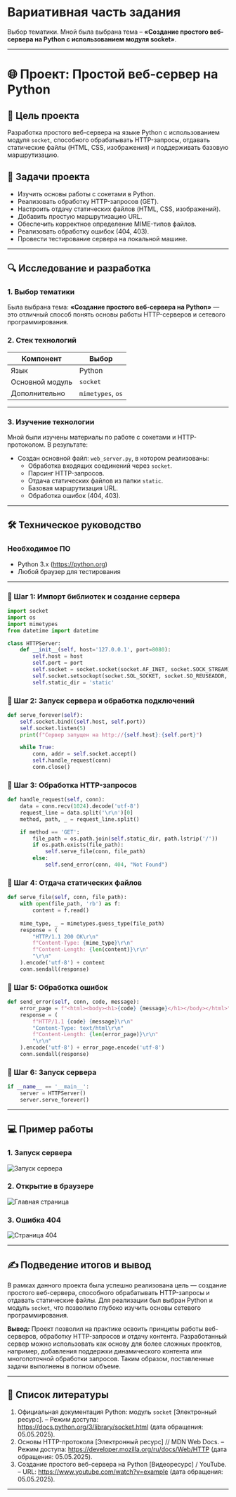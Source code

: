 # Вариативная часть задания  
Выбор тематики. Мной была выбрана тема – **«Создание простого веб-сервера на Python с использованием модуля socket»**.  

---

# 🌐 Проект: Простой веб-сервер на Python  

## 🎯 Цель проекта  
Разработка простого веб-сервера на языке Python с использованием модуля `socket`, способного обрабатывать HTTP-запросы, отдавать статические файлы (HTML, CSS, изображения) и поддерживать базовую маршрутизацию.  

## 🎯 Задачи проекта  
- Изучить основы работы с сокетами в Python.  
- Реализовать обработку HTTP-запросов (GET).  
- Настроить отдачу статических файлов (HTML, CSS, изображений).  
- Добавить простую маршрутизацию URL.  
- Обеспечить корректное определение MIME-типов файлов.  
- Реализовать обработку ошибок (404, 403).  
- Провести тестирование сервера на локальной машине.  

---

## 🔍 Исследование и разработка  

### 1. Выбор тематики  
Была выбрана тема: **«Создание простого веб-сервера на Python»** — это отличный способ понять основы работы HTTP-серверов и сетевого программирования.  

### 2. Стек технологий  

| Компонент       | Выбор                   |  
|-----------------|-------------------------|  
| Язык            | Python                  |  
| Основной модуль | `socket`                |  
| Дополнительно   | `mimetypes`, `os`       |  

---

### 3. Изучение технологии  
Мной были изучены материалы по работе с сокетами и HTTP-протоколом. В результате:  
- Создан основной файл: `web_server.py`, в котором реализованы:  
  - Обработка входящих соединений через `socket`.  
  - Парсинг HTTP-запросов.  
  - Отдача статических файлов из папки `static`.  
  - Базовая маршрутизация URL.  
  - Обработка ошибок (404, 403).  

---

## 🛠 Техническое руководство  

### Необходимое ПО  
- Python 3.x (https://python.org)  
- Любой браузер для тестирования  

---

### 🔧 Шаг 1: Импорт библиотек и создание сервера  

```python
import socket
import os
import mimetypes
from datetime import datetime

class HTTPServer:
    def __init__(self, host='127.0.0.1', port=8080):
        self.host = host
        self.port = port
        self.socket = socket.socket(socket.AF_INET, socket.SOCK_STREAM)
        self.socket.setsockopt(socket.SOL_SOCKET, socket.SO_REUSEADDR, 1)
        self.static_dir = 'static'
```

### 🔧 Шаг 2: Запуск сервера и обработка подключений  

```python
def serve_forever(self):
    self.socket.bind((self.host, self.port))
    self.socket.listen(5)
    print(f"Сервер запущен на http://{self.host}:{self.port}")

    while True:
        conn, addr = self.socket.accept()
        self.handle_request(conn)
        conn.close()
```

### 🔧 Шаг 3: Обработка HTTP-запросов  

```python
def handle_request(self, conn):
    data = conn.recv(1024).decode('utf-8')
    request_line = data.split('\r\n')[0]
    method, path, _ = request_line.split()

    if method == 'GET':
        file_path = os.path.join(self.static_dir, path.lstrip('/'))
        if os.path.exists(file_path):
            self.serve_file(conn, file_path)
        else:
            self.send_error(conn, 404, "Not Found")
```

### 🔧 Шаг 4: Отдача статических файлов  

```python
def serve_file(self, conn, file_path):
    with open(file_path, 'rb') as f:
        content = f.read()
    
    mime_type, _ = mimetypes.guess_type(file_path)
    response = (
        "HTTP/1.1 200 OK\r\n"
        f"Content-Type: {mime_type}\r\n"
        f"Content-Length: {len(content)}\r\n"
        "\r\n"
    ).encode('utf-8') + content
    conn.sendall(response)
```

### 🔧 Шаг 5: Обработка ошибок  

```python
def send_error(self, conn, code, message):
    error_page = f"<html><body><h1>{code} {message}</h1></body></html>"
    response = (
        f"HTTP/1.1 {code} {message}\r\n"
        "Content-Type: text/html\r\n"
        f"Content-Length: {len(error_page)}\r\n"
        "\r\n"
    ).encode('utf-8') + error_page.encode('utf-8')
    conn.sendall(response)
```

### 🔧 Шаг 6: Запуск сервера  

```python
if __name__ == '__main__':
    server = HTTPServer()
    server.serve_forever()
```

---

## 💻 Пример работы  

### 1. Запуск сервера  
![Запуск сервера](https://example.com/server_start.png)  

### 2. Открытие в браузере  
![Главная страница](https://example.com/browser_view.png)  

### 3. Ошибка 404  
![Страница 404](https://example.com/404_error.png)  

---

## ✍ Подведение итогов и вывод  

В рамках данного проекта была успешно реализована цель — создание простого веб-сервера, способного обрабатывать HTTP-запросы и отдавать статические файлы. Для реализации был выбран Python и модуль `socket`, что позволило глубоко изучить основы сетевого программирования.  

**Вывод:** Проект позволил на практике освоить принципы работы веб-серверов, обработку HTTP-запросов и отдачу контента. Разработанный сервер можно использовать как основу для более сложных проектов, например, добавления поддержки динамического контента или многопоточной обработки запросов. Таким образом, поставленные задачи выполнены в полном объеме.  

---

## 📄 Список литературы  
1. Официальная документация Python: модуль `socket` [Электронный ресурс]. – Режим доступа: https://docs.python.org/3/library/socket.html (дата обращения: 05.05.2025).  
2. Основы HTTP-протокола [Электронный ресурс] // MDN Web Docs. – Режим доступа: https://developer.mozilla.org/ru/docs/Web/HTTP (дата обращения: 05.05.2025).  
3. Создание простого веб-сервера на Python [Видеоресурс] / YouTube. – URL: https://www.youtube.com/watch?v=example (дата обращения: 05.05.2025).  

---
